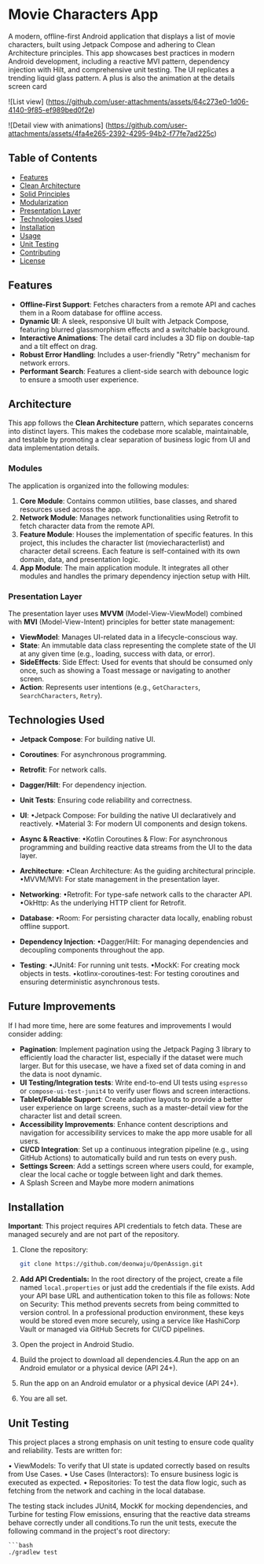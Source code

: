 # Movie Characters App

A modern, offline-first Android application that displays a list of movie characters, built using Jetpack Compose and adhering to Clean Architecture principles. 
This app showcases best practices in modern Android development, including a reactive MVI pattern, dependency injection with Hilt, 
and comprehensive unit testing. 
The UI replicates a trending liquid glass pattern. A plus is also the animation at the details screen card


![List view] (https://github.com/user-attachments/assets/64c273e0-1d06-4140-9f85-ef989bed0f2e)

![Detail view with animations] (https://github.com/user-attachments/assets/4fa4e265-2392-4295-94b2-f77fe7ad225c)

## Table of Contents

- [Features](#features)
- [Clean Architecture](#architecture)
- [Solid Principles](#architecture)
- [Modularization](#modules)
- [Presentation Layer](#presentation-layer)
- [Technologies Used](#technologies-used)
- [Installation](#installation)
- [Usage](#usage)
- [Unit Testing](#testing)
- [Contributing](#contributing)
- [License](#license)

## Features

-   **Offline-First Support**: Fetches characters from a remote API and caches them in a Room database for offline access.
-   **Dynamic UI**: A sleek, responsive UI built with Jetpack Compose, featuring blurred glassmorphism effects and a switchable background.
-   **Interactive Animations**: The detail card includes a 3D flip on double-tap and a tilt effect on drag.
-   **Robust Error Handling**: Includes a user-friendly "Retry" mechanism for network errors.
-   **Performant Search**: Features a client-side search with debounce logic to ensure a smooth user experience.

## Architecture

This app follows the **Clean Architecture** pattern, which separates concerns into distinct layers. This makes the codebase more scalable, maintainable, 
and testable by promoting a clear separation of business logic from UI and data implementation details.

### Modules

The application is organized into the following modules:

1. **Core Module**: Contains common utilities, base classes, and shared resources used across the app.
2. **Network Module**: Manages network functionalities using Retrofit to fetch character data from the remote API.
3. **Feature Module**: Houses the implementation of specific features. In this project, this includes the character list (moviecharacterlist) and character detail screens. Each feature is self-contained with its own domain, data, and presentation logic.
4. **App Module**: The main application module. It integrates all other modules and handles the primary dependency injection setup with Hilt.

### Presentation Layer

The presentation layer uses **MVVM** (Model-View-ViewModel) combined with **MVI** (Model-View-Intent) principles for better state management:

-   **ViewModel**: Manages UI-related data in a lifecycle-conscious way.
-   **State**: An immutable data class representing the complete state of the UI at any given time (e.g., loading, success with data, or error).
-   **SideEffects**: Side Effect: Used for events that should be consumed only once, such as showing a Toast message or navigating to another screen.
-   **Action**: Represents user intentions (e.g., `GetCharacters`, `SearchCharacters`, `Retry`).

## Technologies Used

-   **Jetpack Compose**: For building native UI.
-   **Coroutines**: For asynchronous programming.
-   **Retrofit**: For network calls.
-   **Dagger/Hilt**: For dependency injection.
-   **Unit Tests**: Ensuring code reliability and correctness.

-   **UI**:
    •Jetpack Compose: For building the native UI declaratively and reactively.
    •Material 3: For modern UI components and design tokens.

-   **Async & Reactive**:
    •Kotlin Coroutines & Flow: For asynchronous programming and building reactive data streams from the UI to the data layer.

-   **Architecture**:
    •Clean Architecture: As the guiding architectural principle.
    •MVVM/MVI: For state management in the presentation layer.

-   **Networking**:
    •Retrofit: For type-safe network calls to the character API.
    •OkHttp: As the underlying HTTP client for Retrofit.

-   **Database**:
    •Room: For persisting character data locally, enabling robust offline support.

-   **Dependency Injection**:
    •Dagger/Hilt: For managing dependencies and decoupling components throughout the app.

-   **Testing**:
    •JUnit4: For running unit tests.
    •MockK: For creating mock objects in tests.
    •kotlinx-coroutines-test: For testing coroutines and ensuring deterministic asynchronous tests.
 
## Future Improvements

If I had more time, here are some features and improvements I would consider adding:

-   **Pagination**: Implement pagination using the Jetpack Paging 3 library to efficiently load the character list, especially if the dataset were much larger. But for this usecase, we have a fixed set of data coming in and the data is noot dynamic. 
-   **UI Testing/Integration tests**: Write end-to-end UI tests using `espresso` or `compose-ui-test-junit4` to verify user flows and screen interactions.
-   **Tablet/Foldable Support**: Create adaptive layouts to provide a better user experience on large screens, such as a master-detail view for the character list and detail screen.
-   **Accessibility Improvements**: Enhance content descriptions and navigation for accessibility services to make the app more usable for all users.
-   **CI/CD Integration**: Set up a continuous integration pipeline (e.g., using GitHub Actions) to automatically build and run tests on every push.
-   **Settings Screen**: Add a settings screen where users could, for example, clear the local cache or toggle between light and dark themes.
-   A Splash Screen and Maybe more modern animations

## Installation

**Important**: This project requires API credentials to fetch data. These are managed securely and are not part of the repository.

1. Clone the repository:

   ```bash
   git clone https://github.com/deonwaju/OpenAssign.git

2.  **Add API Credentials:**
    In the root directory of the project, create a file named `local.properties` or just add the credentials if the file exists. Add your API base URL and authentication token to this file as follows:
    Note on Security: This method prevents secrets from being committed to version control. In a professional production environment, these keys would be stored even more securely, using a service like HashiCorp Vault or managed via GitHub Secrets for CI/CD pipelines.

3. Open the project in Android Studio.

4. Build the project to download all dependencies.4.Run the app on an Android emulator or a physical device (API 24+).

5. Run the app on an Android emulator or a physical device (API 24+).

6. You are all set.

## Unit Testing

This project places a strong emphasis on unit testing to ensure code quality and reliability. Tests are written for:

• ViewModels: To verify that UI state is updated correctly based on results from Use Cases.
• Use Cases (Interactors): To ensure business logic is executed as expected.
• Repositories: To test the data flow logic, such as fetching from the network and caching in the local database.

The testing stack includes JUnit4, MockK for mocking dependencies, and Turbine for testing Flow emissions, 
ensuring that the reactive data streams behave correctly under all conditions.To run the unit tests, execute the following command in the project's root directory:

    ```bash
    ./gradlew test
